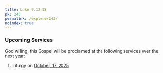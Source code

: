 ```yaml
---
title: Luke 9.12-18
pk: 245
permalink: /explore/245/
noindex: true
---
```


### Upcoming Services

God willing, this Gospel will be proclaimed at the following services over the next year:


1. Liturgy on [October, 17, 2025](https://orthocal.info/readings/gregorian/2025/10/17/)
